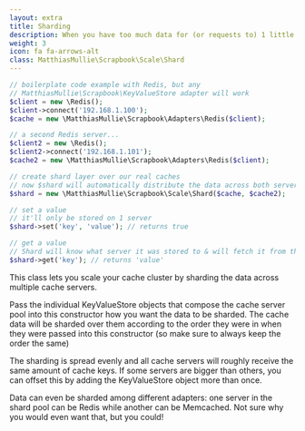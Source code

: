 ```yaml
---
layout: extra
title: Sharding
description: When you have too much data for (or requests to) 1 little server, this'll let you shard it over multiple cache servers. All data will automatically be distributed evenly across your server pool, so all the individual cache servers only get a fraction of the data & traffic.
weight: 3
icon: fa fa-arrows-alt
class: MatthiasMullie\Scrapbook\Scale\Shard
---
```


```php
// boilerplate code example with Redis, but any
// MatthiasMullie\Scrapbook\KeyValueStore adapter will work
$client = new \Redis();
$client->connect('192.168.1.100');
$cache = new \MatthiasMullie\Scrapbook\Adapters\Redis($client);

// a second Redis server...
$client2 = new \Redis();
$client2->connect('192.168.1.101');
$cache2 = new \MatthiasMullie\Scrapbook\Adapters\Redis($client);

// create shard layer over our real caches
// now $shard will automatically distribute the data across both servers
$shard = new \MatthiasMullie\Scrapbook\Scale\Shard($cache, $cache2);

// set a value
// it'll only be stored on 1 server
$shard->set('key', 'value'); // returns true

// get a value
// Shard will know what server it was stored to & will fetch it from there
$shard->get('key'); // returns 'value'
```


This class lets you scale your cache cluster by sharding the data across
multiple cache servers.

Pass the individual KeyValueStore objects that compose the cache server pool
into this constructor how you want the data to be sharded. The cache data
will be sharded over them according to the order they were in when they were
passed into this constructor (so make sure to always keep the order the same)

The sharding is spread evenly and all cache servers will roughly receive the
same amount of cache keys. If some servers are bigger than others, you can
offset this by adding the KeyValueStore object more than once.

Data can even be sharded among different adapters: one server in the shard
pool can be Redis while another can be Memcached. Not sure why you would even
want that, but you could!
